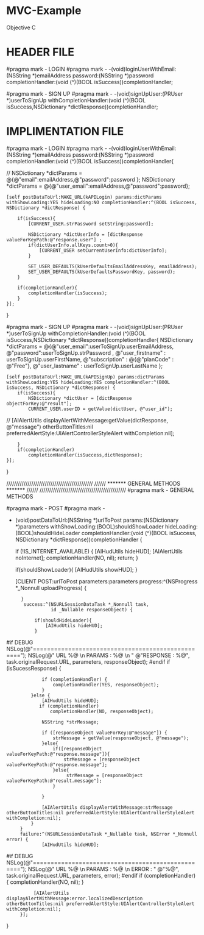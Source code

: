 # MVC-Example
Objective C

HEADER FILE
============
#pragma mark - LOGIN
#pragma mark -
-(void)loginUserWithEmail:(NSString *)emailAddress password:(NSString *)password completionHandler:(void (^)(BOOL isSuccess))completionHandler;

#pragma mark - SIGN UP
#pragma mark -
-(void)signUpUser:(PRUser *)userToSignUp withCompletionHandler:(void (^)(BOOL isSuccess,NSDictionary *dictResponse))completionHandler;


IMPLIMENTATION FILE
====================

#pragma mark - LOGIN
#pragma mark -
-(void)loginUserWithEmail:(NSString *)emailAddress password:(NSString *)password completionHandler:(void (^)(BOOL isSuccess))completionHandler{
    
//    NSDictionary *dictParams = @{@"email":emailAddress,@"password":password };
    NSDictionary *dictParams = @{@"user_email":emailAddress,@"password":password};
    
    [self postDataToUrl:MAKE_URL(kAPILogin) params:dictParams withShowLoading:YES hideLoading:NO completionHandler:^(BOOL isSuccess, NSDictionary *dictResponse) {

        if(isSuccess){
            [CURRENT_USER.strPassword setString:password];
            
            NSDictionary *dictUserInfo = [dictResponse valueForKeyPath:@"response.user"] ;
            if(dictUserInfo.allKeys.count>0){
                [CURRENT_USER setCurrentUserInfo:dictUserInfo];
            }
            
            SET_USER_DEFAULTS(kUserDefaultsEmailAddressKey, emailAddress);
            SET_USER_DEFAULTS(kUserDefaultsPasswordKey, password);
        }
        
        if(completionHandler){
            completionHandler(isSuccess);
        }
    }];
}

#pragma mark - SIGN UP
#pragma mark -
-(void)signUpUser:(PRUser *)userToSignUp withCompletionHandler:(void (^)(BOOL isSuccess,NSDictionary *dictResponse))completionHandler{
    NSDictionary *dictParams = @{@"user_email":userToSignUp.userEmailAddress,
                                 @"password":userToSignUp.strPassword ,
                                 @"user_firstname" : userToSignUp.userFirstName,
                                 @"subscription" : @{@"planCode" : @"Free"},
                                 @"user_lastname" : userToSignUp.userLastName };
   
    
    [self postDataToUrl:MAKE_URL(kAPISignUp) params:dictParams withShowLoading:YES hideLoading:YES completionHandler:^(BOOL isSuccess, NSDictionary *dictResponse) {
        if(isSuccess){
            NSDictionary *dictUser = [dictResponse objectForKey:@"result"];
            CURRENT_USER.userID = getValue(dictUser, @"user_id");
//            [AIAlertUtils displayAlertWithMessage:getValue(dictResponse, @"message") otherButtonTitles:nil preferredAlertStyle:UIAlertControllerStyleAlert withCompletion:nil];
            
        }
        if(completionHandler)
            completionHandler(isSuccess,dictResponse);
    }];
}


/////////////////////////////////////////////
////// ******* GENERAL METHODS ******* //////
/////////////////////////////////////////////
#pragma mark - GENERAL METHODS

#pragma mark - POST
#pragma mark -
- (void)postDataToUrl:(NSString *)urlToPost
               params:(NSDictionary *)parameters
      withShowLoading:(BOOL)shouldShowLoader
          hideLoading:(BOOL)shouldHideLoader
    completionHandler:(void (^)(BOOL isSuccess,
                                NSDictionary *dictResponse))completionHandler {
    
    if (!IS_INTERNET_AVAILABLE) {
        [AIHudUtils hideHUD];
        [AIAlertUtils noInternet];
        completionHandler(NO, nil);
        return;
    }
    
    if(shouldShowLoader){
        [AIHudUtils showHUD];
    }
    
    [CLIENT POST:urlToPost
      parameters:parameters
        progress:^(NSProgress *_Nonnull uploadProgress) {
            
        }
         success:^(NSURLSessionDataTask *_Nonnull task,
                   id _Nullable responseObject) {
             
             if(shouldHideLoader){
                 [AIHudUtils hideHUD];
             }

             
#if DEBUG
             NSLog(@"==================================================");
             NSLog(@" URL %@  \n  PARAMS : %@  \n  "
                   @"RESPONSE : %@",
                   task.originalRequest.URL, parameters, responseObject);
#endif
             if (isSucessResponse) {
                 
                 if (completionHandler) {
                     completionHandler(YES, responseObject);
                 }
             }else {
                 [AIHudUtils hideHUD];
                if (completionHandler)
                    completionHandler(NO, responseObject);
                 
                 NSString *strMessage;
                 
                 if ([responseObject valueForKey:@"message"]) {
                     strMessage = getValue(responseObject, @"message");
                 }else{
                     if([responseObject valueForKeyPath:@"response.message"]){
                         strMessage = [responseObject valueForKeyPath:@"response.message"];
                     }else{
                          strMessage = [responseObject valueForKeyPath:@"result.message"];
                     }
                    
                 }
                 
                 [AIAlertUtils displayAlertWithMessage:strMessage otherButtonTitles:nil preferredAlertStyle:UIAlertControllerStyleAlert withCompletion:nil];
             }
         }
         failure:^(NSURLSessionDataTask *_Nullable task, NSError *_Nonnull error) {
                 [AIHudUtils hideHUD];
#if DEBUG
             NSLog(@"==================================================");
             NSLog(@" URL %@  \n  PARAMS : %@  \n  ERROR : "
                   @"%@",
                   task.originalRequest.URL, parameters, error);
#endif
             if (completionHandler) {
                 completionHandler(NO, nil);
             }
             
              [AIAlertUtils displayAlertWithMessage:error.localizedDescription otherButtonTitles:nil preferredAlertStyle:UIAlertControllerStyleAlert withCompletion:nil];
         }];
}


